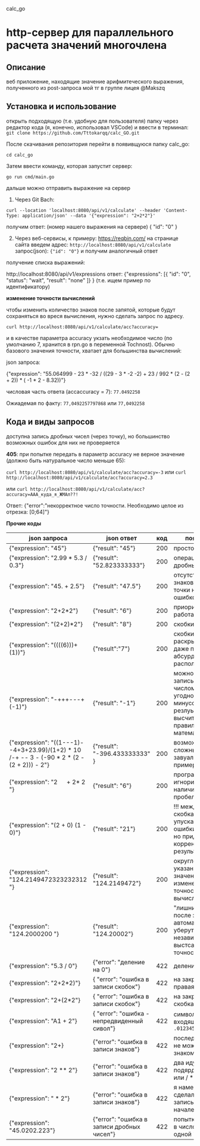 calc_go
# http-сервер для параллельного расчета значений многочлена
## Описание
веб приложение, находящие значение арифмитеческого выражения, полученного из post-запроса
мой тг в группе лицея @Makszq
## Установка и использование 
открыть подходящую (т.е. удобную для пользователя) папку через редактор кода (я, конечно, использовал VSCode) и ввести в терминал:
`git clone https://github.com/Tttokarqq/calc_GO.git`

После скачивания репозитория перейти в появивщуюся папку calc_go:

`cd calc_go`

Затем ввести команду, которая запустит сервер:

`go run cmd/main.go`

дальше можно отправить выражение на сервер
1. Через Git Bach:
 
`curl --location 'localhost:8080/api/v1/calculate' --header 'Content-Type: application/json' --data '{"expression": "2+2*2"}'`

получим ответ: (номер нашего выражения на сервере)
{
    "id": "0"
}

2.  Через веб-сервисы, к примеру: https://reqbin.com/
на странице сайта введем адрес: `http://localhost:8080/api/v1/calculate`
запрос(json): `{"id": "0"}`
 и получим аналогичный ответ

получение списка выражений:

http://localhost:8080/api/v1/expressions
ответ:
{"expressions": [{
        "id": "0",
        "status": "wait",
        "result": "none"
        ]}
}
(т.е. ищем пример по идентификатору)


**изменение точности вычислений**

чтобы изменить количество знаков после запятой, которые будут сохраняться во вреся вычисления, нужно сделать запрос по адресу. 

`curl http://localhost:8080/api/v1/calculate/acc?accuracy=`

и в качестве параметра accuracy укзать необходимое число (по умолчанию 7, хранится в rpn.go в переменной Tochnost).
Обычно базового значения точности, хватает для большинства вычислений:

json запроса: 

{"expression": "55.064999 - 23 * -32 / ((29 - 3 * -2 -2) + 23 / 992 * (2 - (2 + 2)) * ( -1 * 2 - 8.32))"}

числовая часть ответа (accaccuracy = 7): `77.0492258`

Ожиадемая по факту: `77,0492257797868` или `77,0492258`

## Кода и виды запросов
доступна запись дробных чисел (через точку), но большинство возможных ошибок для них не проверяется

**405**: 
при попытке передать в параметр accuracy не верное значение (должно быть натуральное число меньше 65):

`curl http://localhost:8080/api/v1/calculate/acc?accuracy=-3` 
или 
`curl http://localhost:8080/api/v1/calculate/acc?accuracy=2.3` 

или 
`curl http://localhost:8080/api/v1/calculate/acc?accuracy=AAA_куда_я_ЖМАл??!`


Ответ:
{"error":"некорректное число точности. Необходимо целое из отрезка: [0;64]"}

**Прочие коды**

| json запроса | json ответ | код | пояснение |
|-----------------|---------|------|--------|
| {"expression": "45"} | {"result": "45"} | 200 | просто число |
| {"expression": "2.99 * 5.3 / 0.3"}| {"result": "52.823333333"} | 200 | операция с дробными |
| {"expression": "45. + 2.5"} | {"result": "47.5"} | 200 | отсутствие чисел знаков после точки не является ошибкой |
| {"expression": "2+2*2"}    | {"result": "6"}  | 200 | приоритет работает |
| {"expression": "(2+2)*2"}    | {"result": "8"}  | 200 | скобки работают |
| {"expression": "((((6)))+ (1))"} | {"result":"7"} | 200 | скобки раскрываются даже при абсурдном расположении |
| {"expression": "-+++---+(-1)"} | {"result": "-1"} | 200 | можно записывать перед числом сколько угодно плюсов и минусов, резлуьтат будет высчитан по правилам математики |
| {"expression": "((1---1)--4+3+23.99)/(1+2) * 10 /-+ -- 3 - (-90 * 2 * (2 - (2 + 2))) - 2"} | {"result": "-396.433333333" }| 200 | возможны более сложные завуалированные примеры|
| {"expression": "2  &emsp;      + 2*   2 "}| {"result": "6"} | 200 | программа игнорирует наличие\отсутсвие пробелов |
| {"expression": "(2 + 0) (1 - 0)"} | {"result": "21"} | 200 | !!! между скобками нельзы упускать знак *, ошибки не будет, но придет не корренктный результат |
| {"expression": "124.2149472323232312 "}| {"result": "124.2149472"}| 200 | округление до указанного значения (см. изменение точности вычисления) |
| {"expression": "124.2000200 "} | {"result": "124.20002"} | 200 | "лишние" нули после запятой автоматически уберутся, независимо от выстсавленной точности|
| {"expression": "5.3 / 0"}| {"error": "деление на 0"} | 422 | деление на ноль |
| {"expression": "2+2*2)"}| { "error": "ошибка в записи скобок"} | 422 | на закрытая правая скобка |
| {"expression": "2+(2*2"}| { "error": "ошибка в записи скобок"} | 422 | на закрытая левая скобка |
| {"expression": "A1 + 2"} | { "error": "ошибка - непредвиденный сивол"} | 422 | символ, не входящий в `.0123456789-+*/()` |
| {"expression": "2+} | {"error": "ошибка в записи знаков"} | 422 | последний символ не может быть знаком |
| {"expression": "2 ** 2"} | {"error": "ошибка в записи знаков"} | 422 | два идущих подярд ** или * / или / * или // |
| {"expression": " * 2"}| {"error": "ошибка в записи знаков"} | 422 | я намеренно сделал ошибкой запись / или * в начале выражения|
| {"expression": "45.0202.223"} | {"error": "ошибка в записи дробных чисел"} | 422 | попытка записать в число большей одной "."|



